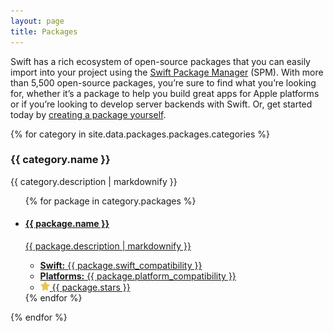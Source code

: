 ```yaml
---
layout: page
title: Packages
---
```


Swift has a rich ecosystem of open-source packages that you can easily import into your project using the [Swift Package Manager](/package-manager/) (SPM). With more than 5,500 open-source packages, you’re sure to find what you’re looking for, whether it’s a package to help you build great apps for Apple platforms or if you’re looking to develop server backends with Swift. Or, get started today by [creating a package yourself](https://developer.apple.com/documentation/xcode/creating-a-standalone-swift-package-with-xcode).

{% for category in site.data.packages.packages.categories %}
<h3>{{ category.name }}</h3>
<p>{{ category.description | markdownify }}</p>
<ul class="package-list">
  {% for package in category.packages %}
  <li>
    <a href="{{ package.url }}">
      <h4>{{ package.name }}</h4>
      <section>
        <div class="description">{{ package.description | markdownify }}</div>
        <ul class="metadata">
          <li class="swift_compatibility">
            <strong>Swift:</strong>
            {{ package.swift_compatibility }}
          </li>
          <li class="platform_compatibility">
            <strong>Platforms:</strong>
            {{ package.platform_compatibility }}
          </li>
          <li class="stars">
            <picture>
              <source srcset="/assets/images/icon-star~dark.svg" media="(prefers-color-scheme: dark)">
              <img src="/assets/images/icon-star.svg" width="15" height="15" alt="">
            </picture> {{ package.stars }}
          </li>
        </ul>
      </section>
    </a>
  </li>
  {% endfor %}
</ul>
{% endfor %}
